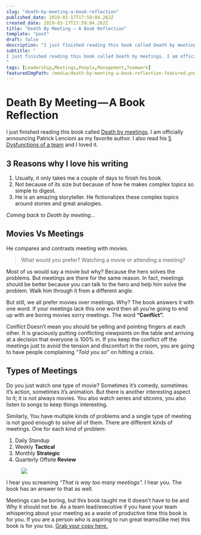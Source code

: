 ```yaml
---
slug: "death-by-meeting-a-book-reflection"
published_date: 2019-03-17T17:59:04.262Z
created_date: 2019-03-17T17:59:04.262Z
title: "Death By Meeting — A Book Reflection"
template: "post"
draft: false
description: "I just finished reading this book called Death by meetings. I am officially announcing Patrick Lencioni as my favorite author. I also read his 5 Dysfunctions of a team and I loved it. Most of us…"
subtitle: "
I just finished reading this book called Death by meetings. I am officially announcing Patrick Lencioni as my favorite author. I also read…
"
tags: [Leadership,Meetings,People,Management,Teamwork]
featuredImgPath: /media/death-by-meeting-a-book-reflection-featured.png
---
```

# Death By Meeting — A Book Reflection

I just finished reading this book called [Death by meetings](https://www.amazon.in/gp/product/8126506768/ref=as_li_tl?ie=UTF8&camp=3638&creative=24630&creativeASIN=8126506768&linkCode=as2&tag=bhavaniravi00-21&linkId=d149da2cb1c4f90d8d29e848ac348a51). I am officially announcing Patrick Lencioni as my favorite author. I also read his [5 Dysfunctions of a team](https://www.amazon.in/gp/product/B006960LQW/ref=as_li_tl?ie=UTF8&camp=3638&creative=24630&creativeASIN=B006960LQW&linkCode=as2&tag=bhavaniravi00-21&linkId=1bc9b9c354f6455b5357a445ae48d27d) and I loved it.

## 3 Reasons why I love his writing

1.  Usually, it only takes me a couple of days to finish his book.
2.  Not because of its size but because of how he makes complex topics so simple to digest.
3.  He is an amazing storyteller. He fictionalizes these complex topics around stories and great analogies.

_Coming back to Death by meeting…_

## Movies Vs Meetings

He compares and contrasts meeting with movies.

> What would you prefer? Watching a movie or attending a meeting?

Most of us would say a movie but why? Because the hero solves the problems. But meetings are there for the same reason. In fact, meetings should be better because you can talk to the hero and help him solve the problem. Walk him through it from a different angle.

But still, we all prefer movies over meetings. Why? The book answers it with one word. If your meetings lack this one word then all you’re going to end up with are boring movies sorry meetings. The word **“Conflict”.**

Conflict Doesn’t mean you should be yelling and pointing fingers at each other. It is graciously putting conflicting viewpoints on the table and arriving at a decision that everyone is 100% in. If you keep the conflict off the meetings just to avoid the tension and discomfort in the room, you are going to have people complaining _“Told you so”_ on hitting a crisis.

## Types of Meetings

Do you just watch one type of movie? Sometimes it’s comedy, sometimes it’s action, sometimes it’s animation. But there is another interesting aspect to it; it is not always movies. You also watch series and sitcoms, you also listen to songs to keep things interesting.

Similarly, You have multiple kinds of problems and a single type of meeting is not good enough to solve all of them. There are different kinds of meetings. One for each kind of problem:

1.  Daily Standup
2.  Weekly **Tactical**
3.  Monthly **Strategic**
4.  Quarterly Offsite **Review**

<figure>

![](/media/death-by-meeting-a-book-reflection-0.png)

</figure>

I hear you screaming _“That is way too many meetings”._ I hear you. The book has an answer to that as well.

Meetings can be boring, but this book taught me It doesn’t have to be and Why it should not be. As a team lead/executive if you have your team whispering about your meeting as a waste of productive time this book is for you. If you are a person who is aspiring to run great teams(like me) this book is for you too. [Grab your copy here.](https://www.amazon.in/gp/product/8126506768/ref=as_li_tl?ie=UTF8&camp=3638&creative=24630&creativeASIN=8126506768&linkCode=as2&tag=bhavaniravi00-21&linkId=d149da2cb1c4f90d8d29e848ac348a51)


